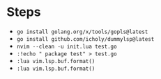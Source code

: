 # Steps

* `go install golang.org/x/tools/gopls@latest`
* `go install github.com/icholy/dummylsp@latest`
* `nvim --clean -u init.lua test.go`
* `:!echo " package test" > test.go`
* `:lua vim.lsp.buf.format()`
* `:lua vim.lsp.buf.format()`
